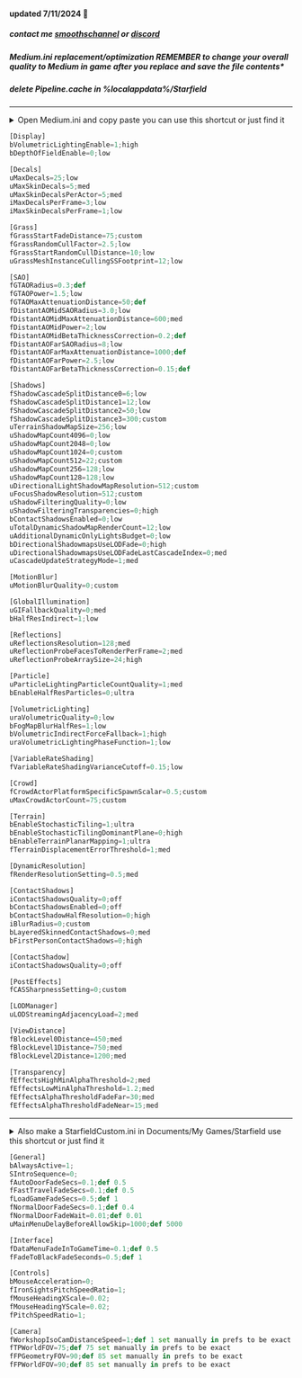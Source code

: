 #### updated 7/11/2024 💫

##### contact me [smoothschannel](https://twitch.tv/smoothschannel) or [discord](https://discord.gg/tDZT7QSx8m)

##### Medium.ini replacement/optimization REMEMBER to change your overall quality to Medium in game after you replace and save the file contents*

##### delete Pipeline.cache in %localappdata%/Starfield

---

<details><summary>Open Medium.ini and copy paste you can use this shortcut or just find it</summary>
<p>
press <kbd>⊞ Win+R</kbd> then type cmd
<br>
specify the drive you have Starfield installed C: G: I: X: S: and copy paste
<br>
start %windir%\explorer.exe “C:\SteamLibrary\steamapps\common\Starfield\Medium.ini”
</p>
</details>

```python
[Display]
bVolumetricLightingEnable=1;high
bDepthOfFieldEnable=0;low

[Decals]
uMaxDecals=25;low
uMaxSkinDecals=5;med
uMaxSkinDecalsPerActor=5;med
iMaxDecalsPerFrame=3;low
iMaxSkinDecalsPerFrame=1;low

[Grass]
fGrassStartFadeDistance=75;custom
fGrassRandomCullFactor=2.5;low
fGrassStartRandomCullDistance=10;low
uGrassMeshInstanceCullingSSFootprint=12;low

[SAO]
fGTAORadius=0.3;def
fGTAOPower=1.5;low
fGTAOMaxAttenuationDistance=50;def
fDistantAOMidSAORadius=3.0;low
fDistantAOMidMaxAttenuationDistance=600;med
fDistantAOMidPower=2;low
fDistantAOMidBetaThicknessCorrection=0.2;def
fDistantAOFarSAORadius=8;low
fDistantAOFarMaxAttenuationDistance=1000;def
fDistantAOFarPower=2.5;low
fDistantAOFarBetaThicknessCorrection=0.15;def

[Shadows]
fShadowCascadeSplitDistance0=6;low
fShadowCascadeSplitDistance1=12;low
fShadowCascadeSplitDistance2=50;low
fShadowCascadeSplitDistance3=300;custom
uTerrainShadowMapSize=256;low
uShadowMapCount4096=0;low
uShadowMapCount2048=0;low
uShadowMapCount1024=0;custom
uShadowMapCount512=22;custom
uShadowMapCount256=128;low
uShadowMapCount128=128;low
uDirectionalLightShadowMapResolution=512;custom
uFocusShadowResolution=512;custom
uShadowFilteringQuality=0;low
uShadowFilteringTransparencies=0;high
bContactShadowsEnabled=0;low
uTotalDynamicShadowMapRenderCount=12;low
uAdditionalDynamicOnlyLightsBudget=0;low
bDirectionalShadowmapsUseLODFade=0;high
uDirectionalShadowmapsUseLODFadeLastCascadeIndex=0;med
uCascadeUpdateStrategyMode=1;med

[MotionBlur]
uMotionBlurQuality=0;custom

[GlobalIllumination]
uGIFallbackQuality=0;med
bHalfResIndirect=1;low

[Reflections]
uReflectionsResolution=128;med
uReflectionProbeFacesToRenderPerFrame=2;med
uReflectionProbeArraySize=24;high

[Particle]
uParticleLightingParticleCountQuality=1;med
bEnableHalfResParticles=0;ultra

[VolumetricLighting]
uraVolumetricQuality=0;low
bFogMapBlurHalfRes=1;low
bVolumetricIndirectForceFallback=1;high
uraVolumetricLightingPhaseFunction=1;low

[VariableRateShading]
fVariableRateShadingVarianceCutoff=0.15;low

[Crowd]
fCrowdActorPlatformSpecificSpawnScalar=0.5;custom
uMaxCrowdActorCount=75;custom

[Terrain]
bEnableStochasticTiling=1;ultra
bEnableStochasticTilingDominantPlane=0;high
bEnableTerrainPlanarMapping=1;ultra
fTerrainDisplacementErrorThreshold=1;med

[DynamicResolution]
fRenderResolutionSetting=0.5;med

[ContactShadows]
iContactShadowsQuality=0;off
bContactShadowsEnabled=0;off
bContactShadowHalfResolution=0;high
iBlurRadius=0;custom
bLayeredSkinnedContactShadows=0;med
bFirstPersonContactShadows=0;high

[ContactShadow]
iContactShadowsQuality=0;off

[PostEffects]
fCASSharpnessSetting=0;custom

[LODManager]
uLODStreamingAdjacencyLoad=2;med

[ViewDistance]
fBlockLevel0Distance=450;med
fBlockLevel1Distance=750;med
fBlockLevel2Distance=1200;med

[Transparency]
fEffectsHighMinAlphaThreshold=2;med
fEffectsLowMinAlphaThreshold=1.2;med
fEffectsAlphaThresholdFadeFar=30;med
fEffectsAlphaThresholdFadeNear=15;med
```

---

<details><summary>Also make a StarfieldCustom.ini in Documents/My Games/Starfield use this shortcut or just find it</summary>
<p>
press <kbd>⊞ Win+R</kbd> then copy paste
<br>
%USERPROFILE%/Documents/My Games/Starfield
<br>
</p>
</details>

```python
[General]
bAlwaysActive=1;
SIntroSequence=0;
fAutoDoorFadeSecs=0.1;def 0.5
fFastTravelFadeSecs=0.1;def 0.5
fLoadGameFadeSecs=0.5;def 1
fNormalDoorFadeSecs=0.1;def 0.4
fNormalDoorFadeWait=0.01;def 0.01
uMainMenuDelayBeforeAllowSkip=1000;def 5000

[Interface]
fDataMenuFadeInToGameTime=0.1;def 0.5
fFadeToBlackFadeSeconds=0.5;def 1

[Controls]
bMouseAcceleration=0;
fIronSightsPitchSpeedRatio=1;
fMouseHeadingXScale=0.02;
fMouseHeadingYScale=0.02;
fPitchSpeedRatio=1;

[Camera]
fWorkshopIsoCamDistanceSpeed=1;def 1 set manually in prefs to be exact
fTPWorldFOV=75;def 75 set manually in prefs to be exact
fFPGeometryFOV=90;def 85 set manually in prefs to be exact
fFPWorldFOV=90;def 85 set manually in prefs to be exact
```
